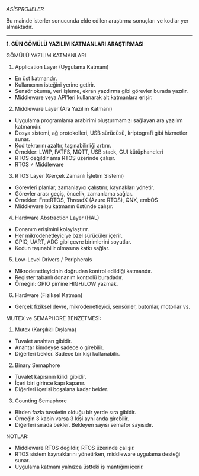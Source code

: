 *ASİSPROJELER*

Bu mainde isterler sonucunda elde edilen araştırma sonuçları ve kodlar yer almaktadır.


----------------------------------------------------------------------------
__1. GÜN GÖMÜLÜ YAZILIM KATMANLARI ARAŞTIRMASI__

GÖMÜLÜ YAZILIM KATMANLARI 

1. Application Layer (Uygulama Katmanı)
- En üst katmandır.
- Kullanıcının isteğini yerine getirir.
- Sensör okuma, veri işleme, ekran yazdırma gibi görevler burada yazılır.
- Middleware veya API'leri kullanarak alt katmanlara erişir.

2. Middleware Layer (Ara Yazılım Katmanı)
- Uygulama programlama arabirimi oluşturmamızı sağlayan ara yazılım katmanıdır.
- Dosya sistemi, ağ protokolleri, USB sürücüsü, kriptografi gibi hizmetler sunar.
- Kod tekrarını azaltır, taşınabilirliği artırır.
- Örnekler: LWIP, FATFS, MQTT, USB stack, GUI kütüphaneleri
- RTOS değildir ama RTOS üzerinde çalışır.
- RTOS ≠ Middleware

3. RTOS Layer (Gerçek Zamanlı İşletim Sistemi)
- Görevleri planlar, zamanlayıcı çalıştırır, kaynakları yönetir.
- Görevler arası geçiş, öncelik, zamanlama sağlar.
- Örnekler: FreeRTOS, ThreadX (Azure RTOS), QNX, embOS
- Middleware bu katmanın üstünde çalışır.

4. Hardware Abstraction Layer (HAL)
- Donanım erişimini kolaylaştırır.
- Her mikrodenetleyiciye özel sürücüler içerir.
- GPIO, UART, ADC gibi çevre birimlerini soyutlar.
- Kodun taşınabilir olmasına katkı sağlar.

5. Low-Level Drivers / Peripherals
- Mikrodenetleyicinin doğrudan kontrol edildiği katmandır.
- Register tabanlı donanım kontrolü buradadır.
- Örneğin: GPIO pin'ine HIGH/LOW yazmak.

6. Hardware (Fiziksel Katman)
- Gerçek fiziksel devre, mikrodenetleyici, sensörler, butonlar, motorlar vs.


MUTEX ve SEMAPHORE BENZETMESİ:

1. Mutex (Karşılıklı Dışlama)
- Tuvalet anahtarı gibidir.
- Anahtar kimdeyse sadece o girebilir.
- Diğerleri bekler. Sadece bir kişi kullanabilir.

2. Binary Semaphore
- Tuvalet kapısının kilidi gibidir.
- İçeri biri girince kapı kapanır.
- Diğerleri içerisi boşalana kadar bekler.

3. Counting Semaphore
- Birden fazla tuvaletin olduğu bir yerde sıra gibidir.
- Örneğin 3 kabin varsa 3 kişi aynı anda girebilir.
- Diğerleri sırada bekler. Bekleyen sayısı semafor sayısıdır.



NOTLAR:

- Middleware RTOS değildir, RTOS üzerinde çalışır.
- RTOS sistem kaynaklarını yönetirken, middleware uygulama desteği sunar.
- Uygulama katmanı yalnızca üstteki iş mantığını içerir.




